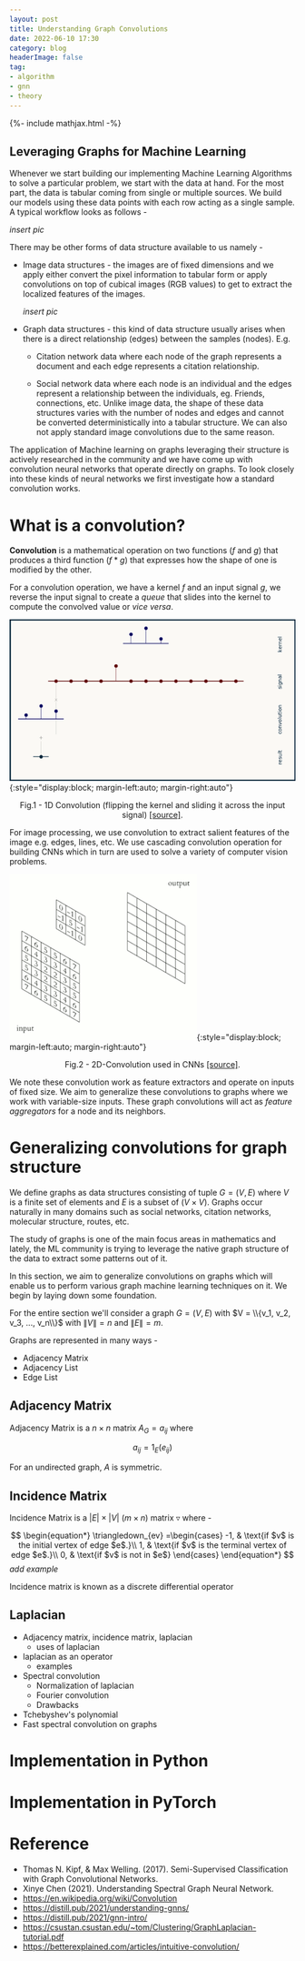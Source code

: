 ```yaml
---
layout: post
title: Understanding Graph Convolutions
date: 2022-06-10 17:30
category: blog
headerImage: false
tag:
- algorithm
- gnn
- theory
---
```


{%- include mathjax.html -%}

## Leveraging Graphs for Machine Learning

Whenever we start building our implementing Machine Learning Algorithms to solve a particular problem, we start with the data at hand. For the most part, the data is tabular coming from single or multiple sources. We build our models using these data points with each row acting as a single sample. A typical workflow looks as follows - 


*insert pic*

There may be other forms of data structure available to us namely - 
- Image data structures - the images are of fixed dimensions and we apply either convert the pixel information to tabular form or apply convolutions on top of cubical images (RGB values) to get to extract the localized features of the images.

    *insert pic*
- Graph data structures - this kind of data structure usually arises when there is a direct relationship (edges) between the samples (nodes). E.g.

    - Citation network data where each node of the graph represents a document and each edge represents a citation relationship.

    - Social network data where each node is an individual and the edges represent a relationship between the individuals, eg. Friends, connections, etc. Unlike image data, the shape of these data structures varies with the number of nodes and edges and cannot be converted deterministically into a tabular structure. We can also not apply standard image convolutions due to the same reason.

The application of Machine learning on graphs leveraging their structure is actively researched in the community and we have come up with convolution neural networks that operate directly on graphs. To look closely into these kinds of neural networks we first investigate how a standard convolution works.

# What is a convolution?

**Convolution** is a mathematical operation on two functions ($f$ and $g$) that produces a third function ($f*g$) that expresses how the shape of one is modified by the other. 

For a convolution operation, we have a kernel $f$ and an input signal $g$, we reverse the input signal to create a _queue_ that slides into the kernel to compute the convolved value or _vice versa_. 

![1-D convolution](/assets/images/understanding_graph_convolutions/1D_convolution.gif){:style="display:block; margin-left:auto; margin-right:auto"}
<div align = 'center'>Fig.1 -  1D Convolution (flipping the kernel and sliding it across the input signal) <a href = "https://e2eml.school/convolution_one_d.html">[source]</a>.</div>

For image processing, we use convolution to extract salient features of the image e.g. edges, lines, etc. We use cascading convolution operation for building CNNs which in turn are used to solve a variety of computer vision problems.


![2D Convolution](/assets/images/understanding_graph_convolutions/330px-2D_Convolution_Animation.gif){:style="display:block; margin-left:auto; margin-right:auto"}
<div align = 'center'>Fig.2 - 2D-Convolution used in CNNs 
<a href="https://en.wikipedia.org/wiki/Convolution#Discrete_convolution">[source]</a>.</div>


We note these convolution work as feature extractors and operate on inputs of fixed size. We aim to generalize these convolutions to graphs where we work with variable-size inputs. These graph convolutions will act as *feature aggregators* for a node and its neighbors. 

# Generalizing convolutions for graph structure

We define graphs as data structures consisting of tuple $G = (V, E)$ where $V$ is a finite set of elements and $E$ is a subset of $(V \times V)$. Graphs occur naturally in many domains such as social networks, citation networks, molecular structure, routes,  etc.

The study of graphs is one of the main focus areas in mathematics and lately, the ML community is trying to leverage the native graph structure of the data to extract some patterns out of it.

In this section, we aim to generalize convolutions on graphs which will enable us to perform various graph machine learning techniques on it. We begin by laying down some foundation.

For the entire section we'll consider a graph $G = (V, E)$ with $V = \\{v_1, v_2, v_3, ..., v_n\\}$ with  $\|V\| = n$ and $\|E\| = m$.

Graphs are represented in many ways - 
- Adjacency Matrix
- Adjacency List
- Edge List

## Adjacency Matrix
Adjacency Matrix is a $n \times n$ matrix $A_G = a_{ij}$ where 

$$
a_{ij} = 1_E(e_{ij})
$$

For an undirected graph, $A$ is symmetric.
## Incidence Matrix
Incidence Matrix is a $|E| \times |V|$ $(m \times n)$ matrix $\triangledown$ where -

$$
\begin{equation*}
  \triangledown_{ev} =\begin{cases}
    -1, & \text{if $v$ is the initial vertex of edge $e$.}\\
    1, & \text{if $v$ is the terminal vertex of edge $e$.}\\
    0, & \text{if $v$ is not in $e$}
  \end{cases}
\end{equation*}
$$
*add example*

Incidence matrix is known as a discrete differential operator 
## Laplacian 

- Adjacency matrix, incidence matrix, laplacian 
    - uses of laplacian
- laplacian as an operator 
    - examples 
- Spectral convolution 
    - Normalization of laplacian 
    - Fourier convolution
    - Drawbacks
- Tchebyshev's polynomial 
- Fast spectral convolution on graphs 

# Implementation in Python

# Implementation in PyTorch


# Reference
- Thomas N. Kipf, & Max Welling. (2017). Semi-Supervised Classification with Graph Convolutional Networks.
- Xinye Chen (2021). Understanding Spectral Graph Neural Network.
- https://en.wikipedia.org/wiki/Convolution
- https://distill.pub/2021/understanding-gnns/
- https://distill.pub/2021/gnn-intro/
- https://csustan.csustan.edu/~tom/Clustering/GraphLaplacian-tutorial.pdf
- https://betterexplained.com/articles/intuitive-convolution/
